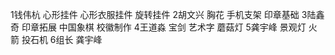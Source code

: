 1钱伟杭 心形挂件 心形衣服挂件 旋转挂件 
2胡文兴 胸花 手机支架 印章基础 
3陆鑫奇 印章拓展 中国象棋 校徽制作 
4王道淼 宝剑 艺术字 蘑菇灯
5龚宇峰 景观灯 火箭 投石机
6组长 龚宇峰
